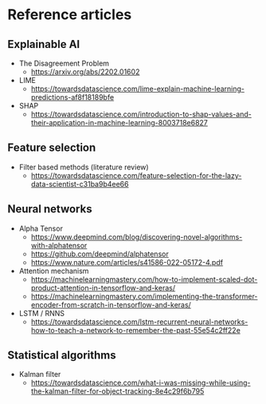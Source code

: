 # Reference articles

## Explainable AI

- The Disagreement Problem
  - <https://arxiv.org/abs/2202.01602>
- LIME
  - <https://towardsdatascience.com/lime-explain-machine-learning-predictions-af8f18189bfe>
- SHAP
  - <https://towardsdatascience.com/introduction-to-shap-values-and-their-application-in-machine-learning-8003718e6827>

## Feature selection

- Filter based methods (literature review)
  - <https://towardsdatascience.com/feature-selection-for-the-lazy-data-scientist-c31ba9b4ee66>

## Neural networks

- Alpha Tensor
  - <https://www.deepmind.com/blog/discovering-novel-algorithms-with-alphatensor>
  - <https://github.com/deepmind/alphatensor>
  - <https://www.nature.com/articles/s41586-022-05172-4.pdf>
- Attention mechanism
  - <https://machinelearningmastery.com/how-to-implement-scaled-dot-product-attention-in-tensorflow-and-keras/>
  - <https://machinelearningmastery.com/implementing-the-transformer-encoder-from-scratch-in-tensorflow-and-keras/>
- LSTM / RNNS
  - <https://towardsdatascience.com/lstm-recurrent-neural-networks-how-to-teach-a-network-to-remember-the-past-55e54c2ff22e>

## Statistical algorithms

- Kalman filter
  - <https://towardsdatascience.com/what-i-was-missing-while-using-the-kalman-filter-for-object-tracking-8e4c29f6b795>
